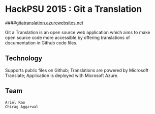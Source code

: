 HackPSU 2015 : Git a Translation
=============

####[gitatranslation.azurewebsites.net](http://gitatranslation.azurewebsites.net)

Git a Translation is an open source web application which aims to make open source code more accessible by offering translations of documentation in Github code files.

Technology
------------------------------
Supports public files on Github; Translations are powered by Microsoft Translate; Application is deployed with Microsoft Azure.

Team
-----------------------------
```
Ariel Rao
Chirag Aggarwal
```


